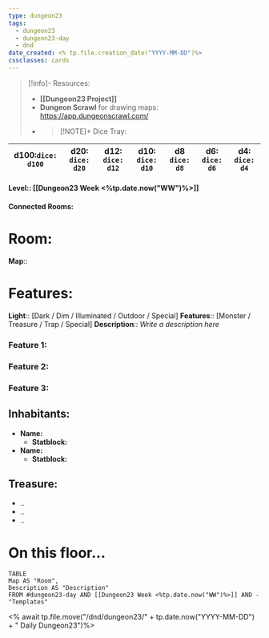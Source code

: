 ```yaml
---
type: dungeon23
tags:
  - dungeon23
  - dungeon23-day
  - dnd
date_created: <% tp.file.creation_date("YYYY-MM-DD")%>
cssclasses: cards
---
```

> [!info]- Resources:
> * **[[Dungeon23 Project]]**
> * **Dungeon Scrawl** for drawing maps: https://app.dungeonscrawl.com/
> * > [!NOTE]+ Dice Tray:
> 
| **d100**:`dice: d100` | **d20**: `dice: d20` | **d12**: `dice: d12` | **d10**: `dice: d10` | **d8** `dice: d8`  | **d6**: `dice: d6`  | **d4**: `dice: d4`  |
| --------------------- | -------------------- | --- | --- | --- | --- | --- |

#### Level:: [[Dungeon23 Week <%tp.date.now("WW")%>]]
#### Connected Rooms:

# Room:
**Map**::

# Features:
**Light**:: [Dark / Dim / Illuminated / Outdoor / Special]
**Features**:: [Monster / Treasure / Trap / Special]
**Description**::  *Write a description here* 
### Feature 1:

### Feature 2:

### Feature 3:


## Inhabitants:
* **Name:** 
	* **Statblock:**
* **Name:** 
	* **Statblock:**

## Treasure:
* ..
* ..
* ..

# On this floor...
```dataview
TABLE 
Map AS "Room",
Description AS "Description"
FROM #dungeon23-day AND [[Dungeon23 Week <%tp.date.now("WW")%>]] AND -"Templates"
```


<% await tp.file.move("/dnd/dungeon23/" + tp.date.now("YYYY-MM-DD") + " Daily Dungeon23")%>